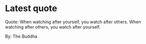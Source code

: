 # Latest quote 

Quote: When watching after yourself, you watch after others. When watching after others, you watch after yourself. 

By: The Buddha